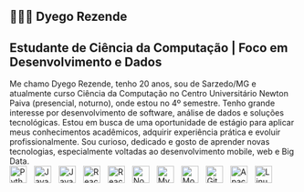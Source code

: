 ## 👨🏻‍💻 Dyego Rezende 
## Estudante de Ciência da Computação | Foco em Desenvolvimento e Dados

Me chamo Dyego Rezende, tenho 20 anos, sou de Sarzedo/MG e atualmente curso Ciência da Computação no Centro Universitário Newton Paiva (presencial, noturno), onde estou no 4º semestre. Tenho grande interesse por desenvolvimento de software, análise de dados e soluções tecnológicas. Estou em busca de uma oportunidade de estágio para aplicar meus conhecimentos acadêmicos, adquirir experiência prática e evoluir profissionalmente.
Sou curioso, dedicado e gosto de aprender novas tecnologias, especialmente voltadas ao desenvolvimento mobile, web e Big Data.   
<img align="left" alt="Python" title="Python" width="30px" style="padding-right: 10px;" src="https://cdn.jsdelivr.net/gh/devicons/devicon/icons/python/python-original.svg" /> <img align="left" alt="Java" title="Java" width="30px" style="padding-right: 10px;" src="https://cdn.jsdelivr.net/gh/devicons/devicon/icons/java/java-original.svg" /> <img align="left" alt="JavaScript" title="JavaScript" width="30px" style="padding-right: 10px;" src="https://cdn.jsdelivr.net/gh/devicons/devicon/icons/javascript/javascript-original.svg" /> <img align="left" alt="React" title="React (Web)" width="30px" style="padding-right: 10px;" src="https://cdn.jsdelivr.net/gh/devicons/devicon/icons/react/react-original.svg" /> <img align="left" alt="React Native" title="React Native (Mobile)" width="30px" style="padding-right: 10px;" src="https://cdn.jsdelivr.net/gh/devicons/devicon/icons/react/react-original.svg" /> <img align="left" alt="Node.js" title="Node.js" width="30px" style="padding-right: 10px;" src="https://cdn.jsdelivr.net/gh/devicons/devicon/icons/nodejs/nodejs-original.svg" /> <img align="left" alt="MySQL" title="MySQL" width="30px" style="padding-right: 10px;" src="https://cdn.jsdelivr.net/gh/devicons/devicon/icons/mysql/mysql-original.svg" /> <img align="left" alt="MongoDB" title="MongoDB" width="30px" style="padding-right: 10px;" src="https://cdn.jsdelivr.net/gh/devicons/devicon/icons/mongodb/mongodb-original.svg" /> <img align="left" alt="Git" title="Git" width="30px" style="padding-right: 10px;" src="https://cdn.jsdelivr.net/gh/devicons/devicon/icons/git/git-original.svg" /> <img align="left" alt="Apache Spark" title="Apache Spark (Big Data)" width="30px" style="padding-right: 10px;" src="https://cdn.jsdelivr.net/gh/devicons/devicon/icons/apache/apache-original.svg" /> <img align="left" alt="Linux" title="Linux" width="30px" style="padding-right: 10px;" src="https://cdn.jsdelivr.net/gh/devicons/devicon/icons/linux/linux-original.svg" /> <br/> <br/>
